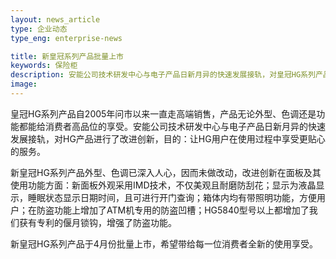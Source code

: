 ```yaml
---
layout: news_article
type: 企业动态
type_eng: enterprise-news

title: 新皇冠系列产品批量上市
keywords: 保险柜
description: 安能公司技术研发中心与电子产品日新月异的快速发展接轨，对皇冠HG系列产品进行了改进创新，目的：让HG用户在使用过程中享受更贴心的服务。
image: 
---
```

皇冠HG系列产品自2005年问市以来一直走高端销售，产品无论外型、色调还是功能都能给消费者高品位的享受。安能公司技术研发中心与电子产品日新月异的快速发展接轨，对HG产品进行了改进创新，目的：让HG用户在使用过程中享受更贴心的服务。

新皇冠HG系列产品外型、色调已深入人心，因而未做改动，改进创新在面板及其使用功能方面：新面板外观采用IMD技术，不仅美观且耐磨防刮花；显示为液晶显示，睡眠状态显示日期时间，且可进行开门查询；箱体内均有带照明功能，方便用户；在防盗功能上增加了ATM机专用的防盗凹槽；HG5840型号以上都增加了我们获有专利的偃月锁钩，增强了防盗功能。

新皇冠HG系列产品于4月份批量上市，希望带给每一位消费者全新的使用享受。
